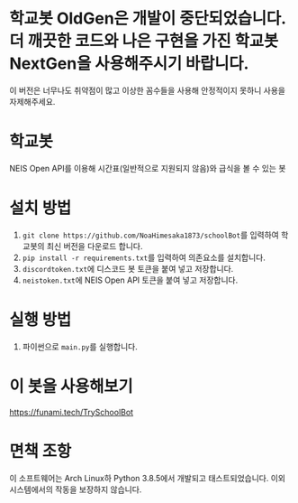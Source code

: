 # 학교봇 OldGen은 개발이 중단되었습니다. 더 깨끗한 코드와 나은 구현을 가진 학교봇 NextGen을 사용해주시기 바랍니다.
이 버전은 너무나도 취약점이 많고 이상한 꼼수들을 사용해 안정적이지 못하니 사용을 자제해주세요.

# 학교봇
NEIS Open API를 이용해 시간표(일반적으로 지원되지 않음)와 급식을 볼 수 있는 봇
# 설치 방법
1. `git clone https://github.com/NoaHimesaka1873/schoolBot`를 입력하여 학교봇의 최신 버전을 다운로드 합니다.
2. `pip install -r requirements.txt`를 입력하여 의존요소를 설치합니다.
3. `discordtoken.txt`에 디스코드 봇 토큰을 붙여 넣고 저장합니다.
4. `neistoken.txt`에 NEIS Open API 토큰을 붙여 넣고 저장합니다.
# 실행 방법
1. 파이썬으로 `main.py`를 실행합니다.
# 이 봇을 사용해보기
https://funami.tech/TrySchoolBot
# 면책 조항
이 소프트웨어는 Arch Linux하 Python 3.8.5에서 개발되고 태스트되었습니다. 이외 시스템에서의 작동을 보장하지 않습니다.
